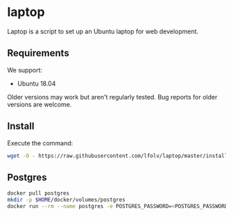 # laptop

Laptop is a script to set up an Ubuntu laptop for web development.

## Requirements

We support:

* Ubuntu 18.04

Older versions may work but aren't regularly tested. Bug reports for older versions are welcome.

## Install

Execute the command:

```sh
wget -O - https://raw.githubusercontent.com/lfolv/laptop/master/install | bash
```

## Postgres

```sh
docker pull postgres
mkdir -p $HOME/docker/volumes/postgres
docker run --rm --name postgres -e POSTGRES_PASSWORD=<POSTGRES_PASSWORD> -d -p 5432:5432 -v $HOME/docker/volumes/postgres:/var/lib/postgresql/data postgres
```